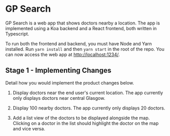 # GP Search

GP Search is a web app that shows doctors nearby a location. The app is implemented using a Koa backend and a React frontend, both written in Typescript.

To run both the frontend and backend, you must have Node and Yarn installed. Run `yarn install` and then `yarn start` in the root of the repo. You can now access the web app at [http://localhost:1234/](http://localhost:1234/).


## Stage 1 - Implementing Changes

Detail how you would implement the product changes below.

1. Display doctors near the end user's current location. The app currently only displays doctors near central Glasgow.

2. Display 100 nearby doctors. The app currently only displays 20 doctors.

3. Add a list view of the doctors to be displayed alongside the map. Clicking on a doctor in the list should highlight the doctor on the map and vice versa.


